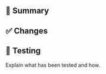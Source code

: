 ## 🚀 Summary
<!--Refs: _link to or id of ticket_

Briefly describe the changes introduced in this PR.
-->
## ✅ Changes
<!--
- [ ] Added feature / fixed bug / updated docs
- [ ] Refactored code / cleaned up
- [ ] Other (describe below)
-->
## 🧪 Testing

Explain what has been tested and how.
<!--
## ⛙ Merging workflow
Once you have finished developing your feature and done **all** the testing listed above you can perform the process below

1. Ensure you bumped the version of `unique-sdk` and `unique-toolkit` if changed. (Done in `pyproject.toml`)
2. Open PR against `Unique-AG/ai`
3. Get review and fix any requested changes
4. Merge PR
5. Confirm publish action to PyPI succeeds
6. _Unique employees only: perform testing against monorepo and sync versions_
-->